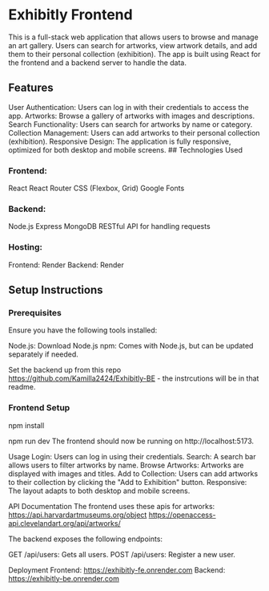 # Exhibitly Frontend

This is a full-stack web application that allows users to browse and manage an art gallery. Users can search for artworks, view artwork details, and add them to their personal collection (exhibition). The app is built using React for the frontend and a backend server to handle the data.

## Features
User Authentication: Users can log in with their credentials to access the app.
Artworks: Browse a gallery of artworks with images and descriptions.
Search Functionality: Users can search for artworks by name or category.
Collection Management: Users can add artworks to their personal collection (exhibition).
Responsive Design: The application is fully responsive, optimized for both desktop and mobile screens.
## Technologies Used
### Frontend:
React
React Router
CSS (Flexbox, Grid)
Google Fonts
### Backend:
Node.js
Express
MongoDB
RESTful API for handling requests
### Hosting:
Frontend: Render
Backend: Render
## Setup Instructions
### Prerequisites
Ensure you have the following tools installed:

Node.js: Download Node.js
npm: Comes with Node.js, but can be updated separately if needed.

Set the backend up from this repo <https://github.com/Kamilla2424/Exhibitly-BE> - the instrcutions will be in that readme.

### Frontend Setup

npm install

npm run dev
The frontend should now be running on http://localhost:5173.

Usage
Login: Users can log in using their credentials.
Search: A search bar allows users to filter artworks by name.
Browse Artworks: Artworks are displayed with images and titles.
Add to Collection: Users can add artworks to their collection by clicking the "Add to Exhibition" button.
Responsive: The layout adapts to both desktop and mobile screens.

API Documentation
The frontend uses these apis for artworks:
<https://api.harvardartmuseums.org/object>
<https://openaccess-api.clevelandart.org/api/artworks/>

The backend exposes the following endpoints:

GET /api/users: Gets all users.
POST /api/users: Register a new user.

Deployment
Frontend: <https://exhibitly-fe.onrender.com>
Backend: <https://exhibitly-be.onrender.com>
